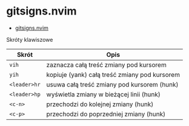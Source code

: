 # gitsigns.nvim

- [gitsigns.nvim](https://github.com/lewis6991/gitsigns.nvim)

Skróty klawiszowe

| Skrót        | Opis                                          |
| ------------ | --------------------------------------------- |
| `vih`        | zaznacza całą treść zmiany pod kursorem       |
| `yih`        | kopiuje (yank) całą treść zmiany pod kursorem |
| `<leader>hr` | usuwa całą treść zmiany pod kursorem (hunk)   |
| `<leader>hp` | wyświetla zmiany w bieżącej linii (hunk)      |
| `<c-n>`      | przechodzi do kolejnej zmiany (hunk)          |
| `<c-p>`      | przechodzi do poprzedniej zmiany (hunk)       |
